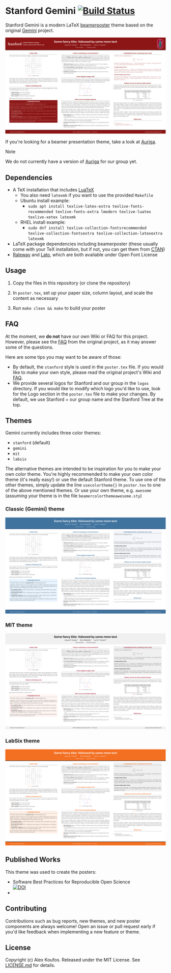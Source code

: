 # Stanford Gemini [![Build Status](https://github.com/stanford-solar/latex-beamer-gemini/workflows/CI/badge.svg)](https://github.com/stanford-solar/latex-beamer-gemini/actions?query=workflow%3ACI)

Stanford Gemini is a modern LaTeX [beamerposter] theme based on the original
[Gemini] project.

<p align="center">
<a href="assets/poster-stanford.pdf">
<img src="assets/poster-stanford.png">
</a>
</p>

If you're looking for a beamer presentation theme, take a look at [Auriga].

> [!NOTE]
> We do not currently have a version of [Auriga] for our group yet.

## Dependencies

* A TeX installation that includes [LuaTeX]
  * You also need `latexmk` if you want to use the provided `Makefile`
  * Ubuntu install example:
    * `sudo apt install texlive-latex-extra texlive-fonts-recommended texlive-fonts-extra lmodern texlive-luatex texlive-xetex latexmk`
  * RHEL install example:
    * `sudo dnf install texlive-collection-fontsrecommended texlive-collection-fontsextra texlive-collection-latexextra latexmk`
* LaTeX package dependencies including beamerposter (these usually come with
  your TeX installation, but if not, you can get them from [CTAN])
* [Raleway] and [Lato], which are both available under Open Font License

## Usage

1. Copy the files in this repository (or clone the repository)

1. In `poster.tex`, set up your paper size, column layout, and scale the
   content as necessary

1. Run `make clean && make` to build your poster

## FAQ

At the moment, we **do not** have our own Wiki or FAQ for this project.
However, please see the [FAQ] from the original project, as it may answer some
of the questions.

Here are some tips you may want to be aware of those:
- By default, the `stanford` style is used in the `poster.tex` file.
  If you would like to make your own style, please read the original project's
  Wiki and [FAQ].
- We provide several logos for Stanford and our group in the `logos` directory.
  If you would like to modify which logo you'd like to use, look for the Logo
  section in the `poster.tex` file to make your changes.
  By default, we use Stanford + our group name and the Stanford Tree at the top.


## Themes

Gemini currently includes three color themes:

* `stanford` (default)
* `gemini`
* `mit`
* `labsix`

The alternative themes are intended to be inspiration for you to make your own
color theme.
You're highly recommended to make your own color theme (it's really easy!)
or use the default Stanford theme.
To use one of the other themes, simply update the line `usecolortheme{}` in
`poster.tex` to one of the above mentioned themes.
Or use your own theme, e.g. `awesome` (assuming your theme is in the file
`beamercolorthemeawesome.sty`)

### Classic (Gemini) theme

<p align="center">
<a href="assets/poster-gemini.pdf">
<img src="assets/poster-gemini.png">
</a>
</p>

### MIT theme

<p align="center">
<a href="assets/poster-mit.pdf">
<img src="assets/poster-mit.png">
</a>
</p>

### LabSix theme

<p align="center">
<a href="assets/poster-labsix.pdf">
<img src="assets/poster-labsix.png">
</a>
</p>

## Published Works

This theme was used to create the posters:
- Software Best Practices for Reproducible Open Science
  <br>
  [![DOI](https://zenodo.org/badge/DOI/10.5281/zenodo.10994996.svg)](https://doi.org/10.5281/zenodo.10994996)
- 



## Contributing

Contributions such as bug reports, new themes, and new poster components are
always welcome!
Open an issue or pull request early if you'd like feedback when implementing a
new feature or theme.

## License

Copyright (c) Alex Koufos. Released under the MIT License. See
[LICENSE.md][license] for details.

[beamerposter]: https://github.com/deselaers/latex-beamerposter
[Gemini]: https://github.com/anishathalye/gemini
[Auriga]: https://github.com/anishathalye/auriga
[LuaTeX]: http://www.luatex.org/
[CTAN]: https://ctan.org/
[Raleway]: https://www.fontsquirrel.com/fonts/raleway
[Lato]: https://www.fontsquirrel.com/fonts/lato
[license]: LICENSE.md
[FAQ]: https://github.com/anishathalye/gemini/wiki/FAQ
